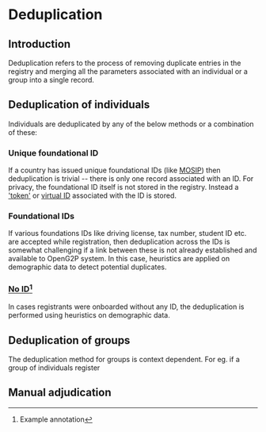 # Deduplication

## Introduction

Deduplication refers to the process of removing duplicate entries in the registry and merging all the parameters associated with an individual or a group into a single record.

## Deduplication of individuals

Individuals are deduplicated by any of the below methods or a combination of these:

### Unique foundational ID

If a country has issued unique foundational IDs (like [MOSIP](https://mosip.io)) then deduplication is trivial -- there is only one record associated with an ID. For privacy, the foundational ID itself is not stored in the registry. Instead a ['token'](https://docs.mosip.io/1.2.0/id-lifecycle-management/identifiers#token-id) or [virtual ID](https://docs.mosip.io/1.2.0/id-lifecycle-management/identifiers#vid) associated with the ID is stored.

### Foundational IDs

If various foundations IDs like driving license, tax number, student ID etc. are accepted while registration, then deduplication across the IDs is somewhat challenging if a link between these is not already established and available to OpenG2P system. In this case, heuristics are applied on demographic data to detect potential duplicates.

### [No ID](#user-content-fn-1)[^1]

In cases registrants were onboarded without any ID, the deduplication is performed using heuristics on demographic data.

## Deduplication of groups

The deduplication method for groups is context dependent. For eg. if a group of individuals register&#x20;

## Manual adjudication

[^1]: Example annotation
